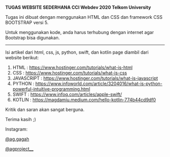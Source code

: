 **TUGAS WEBSITE SEDERHANA CCI Webdev 2020 Telkom University**

Tugas ini dibuat dengan menggunakan HTML dan CSS dan framework CSS BOOTSTRAP versi 5.

Untuk menggunakan kode, anda harus terhubung dengan internet agar Bootstrap bisa digunakan.

---

Isi artikel dari html, css, js, python, swift, dan kotlin page diambil dari website berikut:

1. HTML : https://www.hostinger.com/tutorials/what-is-html
2. CSS : https://www.hostinger.com/tutorials/what-is-css
3. JAVASCRIPT : https://www.hostinger.com/tutorials/what-is-javascript
4. PYTHON : https://www.infoworld.com/article/3204016/what-is-python-powerful-intuitive-programming.html
5. SWIFT : https://www.infoq.com/articles/apple-swift/
6. KOTLIN : https://magdamiu.medium.com/hello-kotlin-774b44cd9df0

Kritik dan saran akan sangat berguna.

Terima kasih ;)


Instagram: 

[@ag.gagah](https://www.instagram.com/ag.gagah/)

[@agproject__](https://www.instagram.com/agproject__/)
